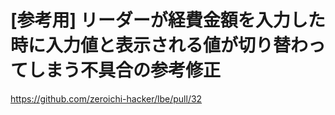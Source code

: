 # [参考用] リーダーが経費金額を入力した時に入力値と表示される値が切り替わってしまう不具合の参考修正

https://github.com/zeroichi-hacker/lbe/pull/32
